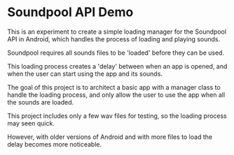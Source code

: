 # Soundpool API Demo

This is an experiment to create a simple loading manager for the Soundpool API in Android, which handles the process of loading and playing sounds.

Soundpool requires all sounds files to be 'loaded' before they can be used.

This loading process creates a 'delay' between when an app is opened, and when the user can start using the app and its sounds.

The goal of this project is to architect a basic app with a manager class to handle the loading process, and only allow the user to use the app when all the sounds are loaded. 

This project includes only a few wav files for testing, so the loading process may seen quick.

However, with older versions of Android and with more files to load the delay becomes more noticeable.
